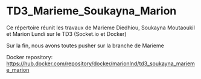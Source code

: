# TD3_Marieme_Soukayna_Marion
Ce répertoire réunit les travaux de Marieme Diedhiou, Soukayna Moutaoukil et Marion Lundi sur le TD3 (Socket.io et Docker)

Sur la fin, nous avons toutes pusher sur la branche de Marieme

Docker repository: https://hub.docker.com/repository/docker/marionlnd/td3_soukayna_marieme_marion
